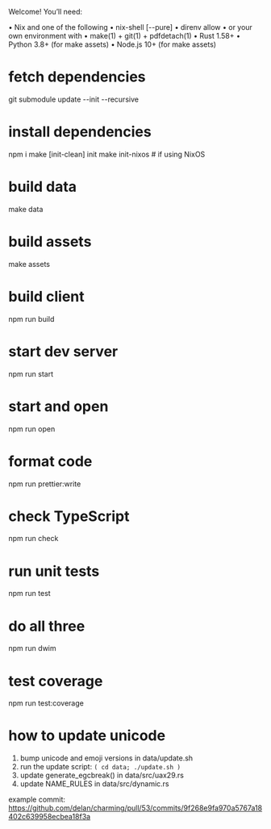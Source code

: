 Welcome! You’ll need:

• Nix and one of the following
  • nix-shell [--pure]
  • direnv allow
• or your own environment with
  • make(1) + git(1) + pdfdetach(1)
  • Rust 1.58+
  • Python 3.8+ (for make assets)
  • Node.js 10+ (for make assets)

# fetch dependencies
git submodule update --init --recursive

# install dependencies
npm i
make [init-clean] init
make init-nixos # if using NixOS

# build data
make data

# build assets
make assets

# build client
npm run build

# start dev server
npm run start

# start and open
npm run open

# format code
npm run prettier:write

# check TypeScript
npm run check

# run unit tests
npm run test

# do all three
npm run dwim

# test coverage
npm run test:coverage

# how to update unicode

1. bump unicode and emoji versions in data/update.sh
2. run the update script: `( cd data; ./update.sh )`
3. update generate_egcbreak() in data/src/uax29.rs
4. update NAME_RULES in data/src/dynamic.rs

example commit: <https://github.com/delan/charming/pull/53/commits/9f268e9fa970a5767a18402c639958ecbea18f3a>
